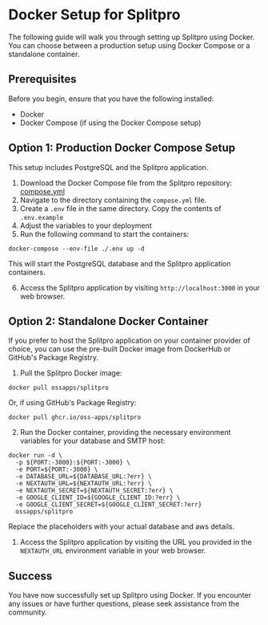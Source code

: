 # Docker Setup for Splitpro

The following guide will walk you through setting up Splitpro using Docker. You can choose between a production setup using Docker Compose or a standalone container.

## Prerequisites

Before you begin, ensure that you have the following installed:

- Docker
- Docker Compose (if using the Docker Compose setup)

## Option 1: Production Docker Compose Setup

This setup includes PostgreSQL and the Splitpro application.

1. Download the Docker Compose file from the Splitpro repository: [compose.yml](https://github.com/oss-apps/split-pro/blob/main/docker/prod/compose.yml)
2. Navigate to the directory containing the `compose.yml` file.
3. Create a `.env` file in the same directory. Copy the contents of `.env.example`
4. Adjust the variables to your deployment
5. Run the following command to start the containers:

```
docker-compose --env-file ./.env up -d
```

This will start the PostgreSQL database and the Splitpro application containers.

6. Access the Splitpro application by visiting `http://localhost:3000` in your web browser.

## Option 2: Standalone Docker Container

If you prefer to host the Splitpro application on your container provider of choice, you can use the pre-built Docker image from DockerHub or GitHub's Package Registry.

1. Pull the Splitpro Docker image:

```
docker pull ossapps/splitpro
```

Or, if using GitHub's Package Registry:

```
docker pull ghcr.io/oss-apps/splitpro
```

2. Run the Docker container, providing the necessary environment variables for your database and SMTP host:

```
docker run -d \
  -p ${PORT:-3000}:${PORT:-3000} \
  -e PORT=${PORT:-3000} \
  -e DATABASE_URL=${DATABASE_URL:?err} \
  -e NEXTAUTH_URL=${NEXTAUTH_URL:?err} \
  -e NEXTAUTH_SECRET=${NEXTAUTH_SECRET:?err} \
  -e GOOGLE_CLIENT_ID=${GOOGLE_CLIENT_ID:?err} \
  -e GOOGLE_CLIENT_SECRET=${GOOGLE_CLIENT_SECRET:?err}
  ossapps/splitpro
```

Replace the placeholders with your actual database and aws details.

1. Access the Splitpro application by visiting the URL you provided in the `NEXTAUTH_URL` environment variable in your web browser.

## Success

You have now successfully set up Splitpro using Docker. If you encounter any issues or have further questions, please seek assistance from the community.

